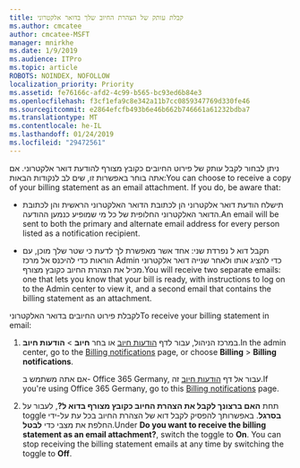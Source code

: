 ```yaml
---
title: קבלת עותק של הצהרת החיוב שלך בדואר אלקטרוני
ms.author: cmcatee
author: cmcatee-MSFT
manager: mnirkhe
ms.date: 1/9/2019
ms.audience: ITPro
ms.topic: article
ROBOTS: NOINDEX, NOFOLLOW
localization_priority: Priority
ms.assetid: fe76166c-afd2-4c99-b565-bc93ed6b84e3
ms.openlocfilehash: f3cf1efa9c8e342a11b7cc0859347769d330fe46
ms.sourcegitcommit: e2864efcfb493b6e46b662b746661a61232bdba7
ms.translationtype: MT
ms.contentlocale: he-IL
ms.lasthandoff: 01/24/2019
ms.locfileid: "29472561"
---
```

<span data-ttu-id="8fff8-p101">ניתן לבחור לקבל עותק של פירוט החיובים כקובץ מצורף להודעת דואר אלקטרוני. אם אתה בוחר באפשרות זו, שים לב לנקודות הבאות:</span><span class="sxs-lookup"><span data-stu-id="8fff8-p101">You can choose to receive a copy of your billing statement as an email attachment. If you do, be aware that:</span></span>
  
- <span data-ttu-id="8fff8-104">תישלח הודעת דואר אלקטרוני הן לכתובת הדואר האלקטרוני הראשית והן לכתובת הדואר האלקטרוני החלופית של כל מי שמופיע כנמען ההודעה.</span><span class="sxs-lookup"><span data-stu-id="8fff8-104">An email will be sent to both the primary and alternate email address for every person listed as a notification recipient.</span></span>
    
- <span data-ttu-id="8fff8-105">תקבל דוא ל נפרדת שני: אחד אשר מאפשרת לך לדעת כי שטר שלך מוכן, עם הוראות כדי להיכנס אל מרכז Admin כדי להציג אותו ולאחר שנייה דואר אלקטרוני מכיל את הצהרת החיוב כקובץ מצורף.</span><span class="sxs-lookup"><span data-stu-id="8fff8-105">You will receive two separate emails: one that lets you know that your bill is ready, with instructions to log on to the Admin center to view it, and a second email that contains the billing statement as an attachment.</span></span>
    
<span data-ttu-id="8fff8-106">לקבלת פירוט החיובים בדואר האלקטרוני</span><span class="sxs-lookup"><span data-stu-id="8fff8-106">To receive your billing statement in email:</span></span>
  
1. <span data-ttu-id="8fff8-107">במרכז הניהול, עבור לדף [הודעות חיוב](https://go.microsoft.com/fwlink/p/?linkid=853212) או בחר **חיוב** \> **הודעות חיוב**.</span><span class="sxs-lookup"><span data-stu-id="8fff8-107">In the admin center, go to the [Billing notifications](https://go.microsoft.com/fwlink/p/?linkid=853212) page, or choose **Billing** \> **Billing notifications**.</span></span>
    
    <span data-ttu-id="8fff8-108">אם אתה משתמש ב- Office 365 Germany, עבור אל דף [הודעות חיוב](https://go.microsoft.com/fwlink/p/?linkid=853213) זה.</span><span class="sxs-lookup"><span data-stu-id="8fff8-108">If you're using Office 365 Germany, go to this [Billing notifications](https://go.microsoft.com/fwlink/p/?linkid=853213) page.</span></span> 
    
2. <span data-ttu-id="8fff8-p102">תחת **האם ברצונך לקבל את הצהרת החיוב כקובץ מצורף בדוא ל?**, לעבור על toggle **בסרגל**. באפשרותך להפסיק לקבל דוא של הצהרת החיוב בכל עת על-ידי החלפת את מצבי כדי **לבטל**.</span><span class="sxs-lookup"><span data-stu-id="8fff8-p102">Under **Do you want to receive the billing statement as an email attachment?**, switch the toggle to **On**. You can stop receiving the billing statement emails at any time by switching the toggle to **Off**.</span></span>
    

